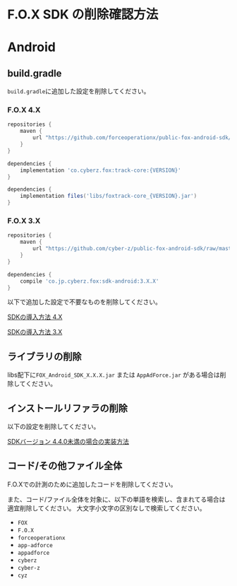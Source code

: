 # F.O.X SDK の削除確認方法
<div id="delete_unity"></div>

# Android

## build.gradle

`build.gradle`に追加した設定を削除してください。

### F.O.X 4.X

```gradle
repositories {
    maven {
        url "https://github.com/forceoperationx/public-fox-android-sdk/raw/master/mavenRepo"
    }
}

dependencies {
    implementation 'co.cyberz.fox:track-core:{VERSION}'
}
```

```gradle
dependencies {
	implementation files('libs/foxtrack-core_{VERSION}.jar')
}
```

### F.O.X 3.X

```gradle
repositories {
    maven {
        url "https://github.com/cyber-z/public-fox-android-sdk/raw/master/mavenRepo"
    }
}

dependencies {
    compile 'co.jp.cyberz.fox:sdk-android:3.X.X'
}
```

以下で追加した設定で不要なものを削除してください。

[SDKの導入方法 4.X](https://github.com/forceoperationx/public-fox-android-sdk/blob/3.x/lang/ja/README.md#install_sdk)

[SDKの導入方法 3.X](https://github.com/forceoperationx/public-fox-android-sdk/blob/4.x/lang/ja/README.md#install_sdk)

## ライブラリの削除

libs配下に`FOX_Android_SDK_X.X.X.jar` または `AppAdForce.jar` がある場合は削除してください。

## インストールリファラの削除

以下の設定を削除してください。

[SDKバージョン 4.4.0未満の場合の実装方法](https://github.com/forceoperationx/public-fox-android-sdk/blob/4.x/lang/ja/README.md#sdk%E3%83%90%E3%83%BC%E3%82%B8%E3%83%A7%E3%83%B3-440%E6%9C%AA%E6%BA%80%E3%81%AE%E5%A0%B4%E5%90%88%E3%81%AE%E5%AE%9F%E8%A3%85%E6%96%B9%E6%B3%95)


## コード/その他ファイル全体

F.O.Xでの計測のために追加したコードを削除してください。

また、コード/ファイル全体を対象に、以下の単語を検索し、含まれてる場合は適宜削除してください。
大文字小文字の区別なしで検索してください。

- `FOX`
- `F.O.X`
- `forceoperationx`
- `app-adforce`
- `appadforce`
- `cyberz`
- `cyber-z`
- `cyz`

